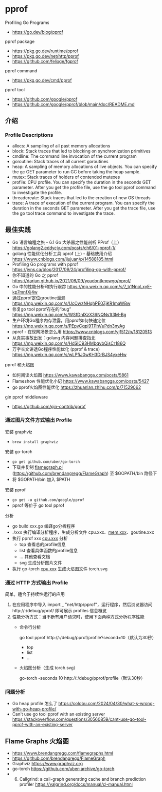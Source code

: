 # pprof

Profiling Go Programs
- https://go.dev/blog/pprof

pprof package
- https://pkg.go.dev/runtime/pprof
- https://pkg.go.dev/net/http/pprof
- https://github.com/felixge/fgprof

pprof command
- https://pkg.go.dev/cmd/pprof

pprof tool
- https://github.com/google/pprof
- https://github.com/google/pprof/blob/main/doc/README.md


## 介绍

### Profile Descriptions
- allocs: A sampling of all past memory allocations
- block: Stack traces that led to blocking on synchronization primitives
- cmdline: The command line invocation of the current program
- goroutine: Stack traces of all current goroutines
- heap: A sampling of memory allocations of live objects. You can specify the gc GET parameter to run GC before taking the heap sample.
- mutex: Stack traces of holders of contended mutexes
- profile: CPU profile. You can specify the duration in the seconds GET parameter. After you get the profile file, use the go tool pprof command to investigate the profile.
- threadcreate: Stack traces that led to the creation of new OS threads
- trace: A trace of execution of the current program. You can specify the duration in the seconds GET parameter. After you get the trace file, use the go tool trace command to investigate the trace.


## 最佳实践
- Go 语言编程之旅 - 6.1 Go 大杀器之性能剖析 PProf（上）https://golang2.eddycjy.com/posts/ch6/01-pprof-1/
- golang 性能优化分析工具 pprof (上) - 基础使用介绍 https://www.cnblogs.com/jiujuan/p/14588185.html
- Profiling Go programs with pprof https://jvns.ca/blog/2017/09/24/profiling-go-with-pprof/
- 你不知道的 Go 之 pprof https://darjun.github.io/2021/06/09/youdontknowgo/pprof/
- Go 中的性能分析和执行跟踪 https://mp.weixin.qq.com/s/7_b1NnoLxyE-kp7mnfXj4w
- 通过pprof定位groutine泄漏 https://mp.weixin.qq.com/s/UcOwzNHqhPE0ZjKR1maWBw
- 修复go tool pprof存在的“bug” https://mp.weixin.qq.com/s/WSfDnlXzX36NQNs1t3M-Bg
- 生产环境Go程序内存泄露，用pprof如何快速定位 https://mp.weixin.qq.com/s/PEpvCqpi9TPhVuPdn3nyAg
- pprof - 在现网场景怎么用 https://www.cnblogs.com/yjf512/p/18120513
- 从真实事故出发：golang 内存问题排查指北 https://mp.weixin.qq.com/s/HdSIC93HMbqvbQisCr186Q
- 万字长文讲透Go程序性能优化 (pprof & trace) https://mp.weixin.qq.com/s/wLPfiJ0wKH3DrBJS4yxeHw

pprof 和火焰图
- 如何阅读火焰图 https://www.kawabangga.com/posts/5861
- Flameshow 性能优化小记 https://www.kawabangga.com/posts/5427
- go pprof火焰图性能优化 https://zhuanlan.zhihu.com/p/71529062

gin pprof middleware
- https://github.com/gin-contrib/pprof

### 通过图片文件方式输出 Profile

安装 graphviz

- `brew install graphviz`

安装 go-torch

- `go get github.com/uber/go-torch`
- 下载并复制 [flamegraph.pl](http://flamegraph.pl) (https://github.com/brendangregg/FlameGraph) 至 $GOPATH/bin 路径下
- 将 $GOPATH/bin 加入 $PATH

安装 pprof

- `go get -u github.com/google/pprof`
- pprof 等价于 go tool pprof

分析

- go build xxx.go 编译go分析程序
- ./xxx 执行编译分析程序，生成分析文件 cpu.xxx、[mem.xxx](http://mem.xxx)、goutine.xxx
- 执行 pprof xxx [cpu.xxx](http://cpu.xxx) 分析
    - top 查看总的profile信息
    - list 查看具体函数的profile信息
    - ... 其他查看文档
    - svg 生成分析图片文件
- 执行 go-torch [cpu.xxx](http://cpu.xxx) 生成火焰图文件 torch.svg

### 通过 HTTP 方式输出 Profile

简单，适合于持续性运行的应用

1. 在应用程序中导入 import _ "net/http/pprof"，运行程序，然后浏览器访问 http://<host>:<port>/debug/pprof/ 即可展示 profiles 信息概览
2. 性能分析方式：当不断有用户请求时，使用下面两种方式分析程序性能
    - 命令行分析
        
        go tool pprof http://<host>:<port>/debug/pprof/profile?second=10（默认为30秒）
        
        - top
        - list
        - ...
    - 火焰图分析（生成 torch.svg）
        
        go-torch -seconds 10 http://<host>:<port>/debug/pprof/profile（默认30秒）

### 问题分析
- Go heap profile 怎么了 https://colobu.com/2024/04/30/what-s-wrong-with-go-heap-profile/
- Can't use go tool pprof with an existing server https://stackoverflow.com/questions/30560859/cant-use-go-tool-pprof-with-an-existing-server


## Flame Graphs 火焰图
- https://www.brendangregg.com/flamegraphs.html
- https://github.com/brendangregg/FlameGraph
- Graphviz https://www.graphviz.org
- go-torch https://github.com/uber-archive/go-torch
- 6. Callgrind: a call-graph generating cache and branch prediction profiler https://valgrind.org/docs/manual/cl-manual.html


